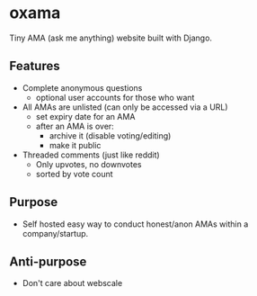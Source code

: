 oxama
=====

Tiny AMA (ask me anything) website built with Django.

## Features

* Complete anonymous questions
    - optional user accounts for those who want
* All AMAs are unlisted (can only be accessed via a URL)
    - set expiry date for an AMA
    - after an AMA is over:
        - archive it (disable voting/editing)
        - make it public
* Threaded comments (just like reddit)
    - Only upvotes, no downvotes
    - sorted by vote count

## Purpose

* Self hosted easy way to conduct honest/anon AMAs within a
  company/startup.

## Anti-purpose

* Don't care about webscale
